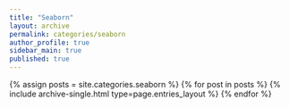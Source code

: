 ```yaml
---
title: "Seaborn"
layout: archive
permalink: categories/seaborn
author_profile: true
sidebar_main: true
published: true
---
```


{% assign posts = site.categories.seaborn %}
{% for post in posts %} {% include archive-single.html type=page.entries_layout %} {% endfor %}